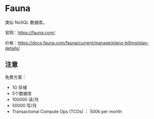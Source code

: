 # Fauna

类似 NoSQL 数据库。

官网：https://fauna.com/

价格：https://docs.fauna.com/fauna/current/manage/plans-billing/plan-details/

## 注意

免费方案：
- 1G 存储
- 5个数据库
- 100000 读/月
- 50000 写/月
- Transactional Compute Ops (TCOs)  ： 500k per month


